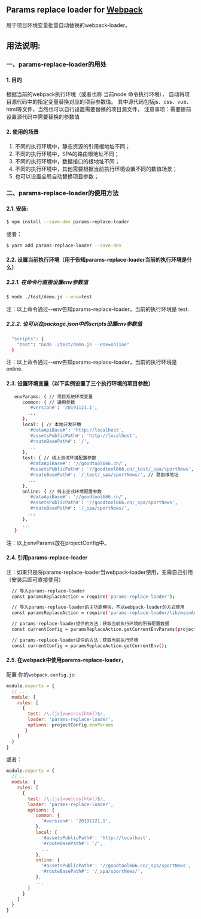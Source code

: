 ## Params replace loader for [Webpack](http://webpack.github.io/)

用于项目环境变量批量自动替换的webpack-loader。


## 用法说明:

### 一、params-replace-loader的用处
#### 1. 目的
   根据当前的webpack执行环境（或者也称 当前node 命令执行环境），
自动将项目源代码中的指定变量替换对应的项目参数值。
其中源代码包括js、css、vue、html等文件，当然也可以自行设置需要替换的项目源文件，
注意事项：需要提前设置源代码中需要替换的参数值

#### 2. 使用的场景
1. 不同的执行环境中，静态资源的引用根地址不同；
2. 不同的执行环境中，SPA的路由根地址不同；
3. 不同的执行环境中，数据接口的根地址不同；
4. 不同的执行环境中，其他需要根据当前执行环境设置不同的数值场景；
5. 也可以设置全局自动替换项目参数；


### 二、params-replace-loader的使用方法

#### 2.1. 安装:

```bash
$ npm install --save-dev params-replace-loader
```

或者：
```bash
$ yarn add params-replace-loader --save-dev
```

#### 2.2. 设置当前执行环境（用于告知params-replace-loader当前的执行环境是什么）

#####    2.2.1. 在命令行直接设置env参数值
```bash
$ node ./test/demo.js --env=test
```
注：以上命令通过--env告知params-replace-loader，当前的执行环境是 test.

#####    2.2.2. 也可以在package.json中的scripts设置env参数值
```bash
  "scripts": {
    "test": "node ./test/demo.js --env=online"
  }
```
注：以上命令通过--env告知params-replace-loader，当前的执行环境是 online.

####    2.3. 设置环境变量（以下实例设置了三个执行环境的项目参数）
```bash
   envParams: { // 项目系统环境变量
      common: { // 通用参数
        '#version#': '20191121.1',
        ...
      },
      local: { // 本地开发环境
        '#dataApiBase#': 'http://localhost',
        '#assetsPublicPath#': 'http://localhost',
        '#routeBasePath#': '/',
        ...
      },
      test: { // 线上测试环境配置参数
        '#dataApiBase#': '//goodtool666.cn/',
        '#assetsPublicPath#': '//goodtool666.cn/_test/_spa/sportNews', // 静态资源引用路径
        '#routeBasePath#': '/_test/_spa/sportNews/', // 路由根地址
        ...
      },
      online: { // 线上正式环境配置参数
        '#dataApiBase#': '//goodtool666.cn/',
        '#assetsPublicPath#': '//goodtool666.cn/_spa/sportNews',
        '#routeBasePath#': '/_spa/sportNews/',
        ...
      },
      ...
   }
```
注：以上envParams放在projectConfig中。

####    2.4. 引用params-replace-loader
注：如果只是将params-replace-loader当webpack-loader使用，无需自己引用（安装后即可直接使用）

```bash
  // 导入params-replace-loader
  const paramsReplaceAction = require('params-replace-loader');

  // 导入params-replace-loader的主功能模块，不以webpack-loader的方式使用
  const paramsReplaceAction = require('params-replace-loader/lib/mainAction');

  // params-replace-loader提供的方法：获取当前执行环境的所有配置数据
  const currentConfig = paramsReplaceAction.getCurrentEnvParams(projectConfig.envParams);

  // params-replace-loader提供的方法：获取当前执行环境
  const currentConfig = paramsReplaceAction.getCurrentEnv();

```

####    2.5. 在webpack中使用params-replace-loader，
配置 你的`webpack.config.js`:

```javascript
module.exports = {
  // ...
  module: {
    rules: [
      {
        test: /\.(js|vue|css|html)$/,
        loader: 'params-replace-loader',
        options: projectConfig.envParams
       }
    ]
  }
}
```

或者：
```javascript
module.exports = {
  // ...
  module: {
    rules: [
      {
        test: /\.(js|vue|css|html)$/,
        loader: 'params-replace-loader',
        options: {
           common: {
             '#version#': '20191121.1',
           },
           local: {
             '#assetsPublicPath#': 'http://localhost',
             '#routeBasePath#': '/',
             ...
           },
           online: {
             '#assetsPublicPath#': '//goodtool666.cn/_spa/sportNews',
             '#routeBasePath#': '/_spa/sportNews/',
           },
           ...
        }
      }
    ]
  }
}
```